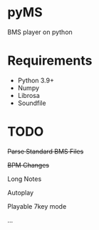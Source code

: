 # pyMS
BMS player on python

# Requirements
- Python 3.9+
- Numpy
- Librosa
- Soundfile

# TODO
~~Parse Standard BMS Files~~

~~BPM Changes~~

Long Notes

Autoplay

Playable 7key mode

...
